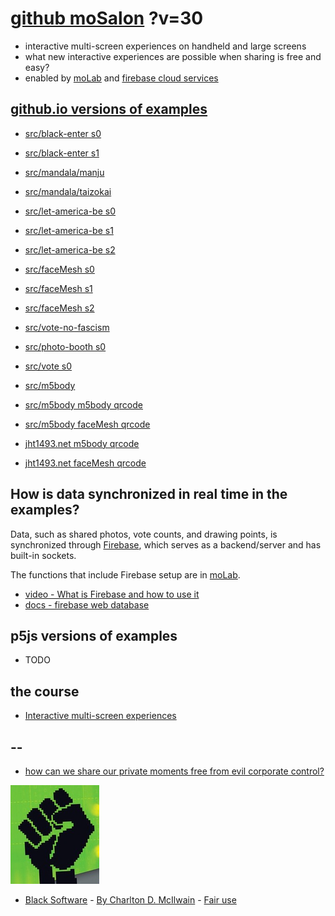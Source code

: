 # [github moSalon](https://github.com/molab-itp/moSalon) ?v=30

- interactive multi-screen experiences on handheld and large screens
- what new interactive experiences are possible when sharing is free and easy?
- enabled by [moLab](https://github.com/molab-itp/moLib) and [firebase cloud services](https://firebase.google.com)

## [github.io versions of examples](https://molab-itp.github.io/moSalon?v=30)

- [src/black-enter s0](src/black-enter/?v=30&group=s0)
- [src/black-enter s1](src/black-enter/?v=30&group=s1)

- [src/mandala/manju](src/mandala/manju?v=30)
- [src/mandala/taizokai](src/mandala/taizokai?v=30)

- [src/let-america-be s0](src/let-america-be/qrcode?v=30&group=s0)
- [src/let-america-be s1](src/let-america-be/qrcode?v=30&group=s1)
- [src/let-america-be s2](src/let-america-be/qrcode?v=30&group=s2)

- [src/faceMesh s0](src/faceMesh/qrcode?v=30)
- [src/faceMesh s1](src/faceMesh/qrcode?v=30&group=s1)
- [src/faceMesh s2](src/faceMesh/qrcode?v=30&group=s2)

- [src/vote-no-fascism](src/vote-no-fascism/?v=30)

- [src/photo-booth s0](src/photo-booth/?v=30)
- [src/vote s0](src/vote/?v=30)

- [src/m5body](src/m5body/?v=30)
- [src/m5body m5body qrcode](src/m5body/qrcode-m5body/?v=30&app=mo-m5body&group=m5body)
- [src/m5body faceMesh qrcode](src/m5body/qrcode-facemesh/?v=30&app=mo-m5body&group=m5body)
- [jht1493.net m5body qrcode](https://jht1493.net/moSalon/demo/m5body/qrcode-m5body/?v=30&app=mo-m5body&group=m5body)
- [jht1493.net faceMesh qrcode](https://jht1493.net/moSalon/demo/m5body/qrcode-facemesh/?v=30&app=mo-m5body&group=m5body)

## How is data synchronized in real time in the examples?

Data, such as shared photos, vote counts, and drawing points, is synchronized through [Firebase](https://firebase.google.com), which serves as a backend/server and has built-in sockets.

The functions that include Firebase setup are in [moLab](https://github.com/molab-itp/moLib).

- [video - What is Firebase and how to use it](https://www.youtube.com/watch?v=p9pgI3Mg-So&list=PLl-K7zZEsYLnfwBe4WgEw9ao0J0N1LYDR&index=8)
- [docs - firebase web database](https://firebase.google.com/docs/database/web/start?hl=en&authuser=0)

## p5js versions of examples

- TODO

## the course

- [Interactive multi-screen experiences](https://github.com/p5videoKit/IM-Screens-2024-03-ima)

## --

- [how can we share our private moments free from evil corporate control?](https://github.com/jht1493/jht-site?tab=readme-ov-file#why)

[![Black_Software](png/power-fist-142x158.png)](https://en.wikipedia.org/wiki/Black_Software)

- [Black Software](https://en.wikipedia.org/wiki/Black_Software) - [By Charlton D. McIlwain](https://global.oup.com/academic/product/black-software-9780190863845) - [Fair use](https://en.wikipedia.org/w/index.php?curid=67093597)
